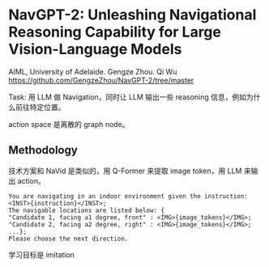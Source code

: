 # NavGPT-2: Unleashing Navigational Reasoning Capability for Large Vision-Language Models

AIML, University of Adelaide. Gengze Zhou. Qi Wu
https://github.com/GengzeZhou/NavGPT-2/tree/master

Task: 用 LLM 做 Navigation，同时让 LLM 输出一些 reasoning 信息，例如为什么前往特定位置。

action space 是离散的 graph node。

## Methodology
技术方案和 NaVid 是类似的，用 Q-Former 来提取 image token，用 LLM 来输出 action。

```
You are navigating in an indoor environment given the instruction:
<INST>{instruction}</INST>;
The navigable locations are listed below: {
"Candidate 1, facing a1 degree, front" : <IMG>{image_tokens}</IMG>;
"Candidate 2, facing a2 degree, right" : <IMG>{image_tokens}</IMG>;
...};
Please choose the next direction.
```

学习目标是 imitation

